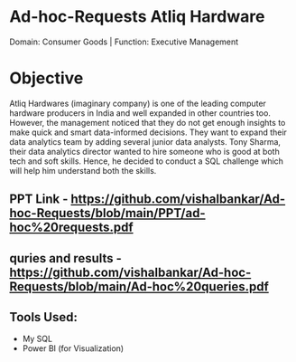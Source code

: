 # Ad-hoc-Requests Atliq Hardware
Domain:  Consumer Goods | Function: Executive Management

# Objective 
Atliq Hardwares (imaginary company) is one of the leading computer hardware producers in India and well expanded in other countries too.
However, the management noticed that they do not get enough insights to make quick and smart data-informed decisions. They want to expand their data analytics team by adding several junior data analysts. Tony Sharma, their data analytics director wanted to hire someone who is good at both tech and soft skills. Hence, he decided to conduct a SQL challenge which will help him understand both the skills.

## PPT Link - https://github.com/vishalbankar/Ad-hoc-Requests/blob/main/PPT/ad-hoc%20requests.pdf

## quries and results - https://github.com/vishalbankar/Ad-hoc-Requests/blob/main/Ad-hoc%20queries.pdf

##  **Tools Used:**
- My SQL
- Power BI (for Visualization)


